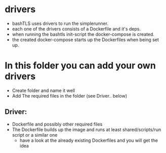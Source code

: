 # drivers

* bashTLS uses drivers to run the simplerunner.
* each one of the drivers consists of a Dockerfile and it's deps.
* when running the bashtls init-script the docker-compose is created.
*  the created docker-compose starts up the Dockerfiles when being set up.


# In this folder you can add your own drivers
* Create folder and name it well
* Add The required files in the folder (see Driver.. below)

## Driver:
* Dockerfile and possibly other required files
* The Dockerfile builds up the image and runs at least shared/scripts/run script or a similar one
  * have a look at the already existing Dockerfiles and you will get the idea
